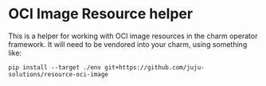# OCI Image Resource helper

This is a helper for working with OCI image resources in the charm operator
framework.  It will need to be vendored into your charm, using something like:

```
pip install --target ./env git+https://github.com/juju-solutions/resource-oci-image
```
